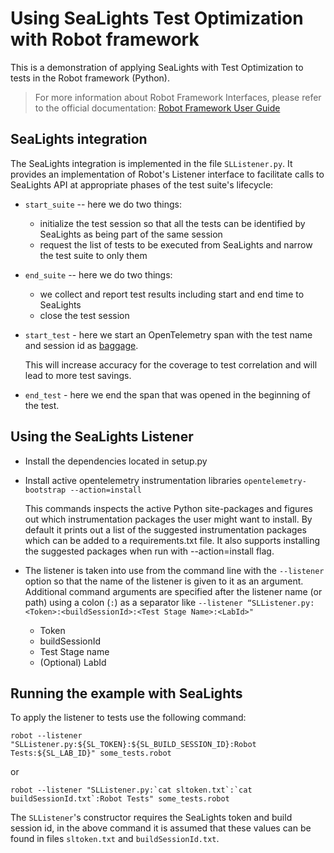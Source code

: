 # Using SeaLights Test Optimization with Robot framework

This is a demonstration of applying SeaLights with Test Optimization to tests in the Robot framework (Python).

>For more information about Robot Framework Interfaces, please refer to the official documentation: [Robot Framework User Guide](https://robotframework.org/robotframework/latest/RobotFrameworkUserGuide.html#listener-interface)

## SeaLights integration

The SeaLights integration is implemented in the file `SLListener.py`. It provides an implementation of Robot's
Listener interface to facilitate calls to SeaLights API at appropriate phases of the test suite's lifecycle:
- `start_suite` -- here we do two things:
  - initialize the test session so that all the tests can be identified by SeaLights as being part of the same session 
  - request the list of tests to be executed from SeaLights and narrow the test suite to only them
- `end_suite` -- here we do two things: 
  - we collect and report test results including start and end time to SeaLights
  - close the test session
- `start_test` - here we start an OpenTelemetry span with the test name and session id as [baggage](https://opentelemetry.io/docs/reference/specification/baggage/api/).
   
   This will increase accuracy for the coverage to test correlation and will lead to more test savings.
- `end_test` - here we end the span that was opened in the beginning of the test. 

## Using the SeaLights Listener 
* Install the dependencies located in setup.py


* Install active opentelemetry instrumentation libraries
  `opentelemetry-bootstrap --action=install`

  This commands inspects the active Python site-packages and figures out which instrumentation packages the user might want to install. By default it prints out a list of the suggested instrumentation packages which can be added to a requirements.txt file. It also supports installing the suggested packages when run with --action=install flag.


* The listener is taken into use from the command line with the `--listener` option so that the name of the listener is given to it as an argument. Additional command arguments are specified after the listener name (or path) using a colon (`:`) as a separator like `--listener “SLListener.py:<Token>:<buildSessionId>:<Test Stage Name>:<LabId>"`
  * Token
  * buildSessionId
  * Test Stage name
  * (Optional) LabId

## Running the example with SeaLights

To apply the listener to tests use the following command:
```
robot --listener "SLListener.py:${SL_TOKEN}:${SL_BUILD_SESSION_ID}:Robot Tests:${SL_LAB_ID}" some_tests.robot
```
or 
```
robot --listener "SLListener.py:`cat sltoken.txt`:`cat buildSessionId.txt`:Robot Tests" some_tests.robot
```

The `SLListener`'s constructor requires the SeaLights token and build session id, in the above command it is assumed
that these values can be found in files `sltoken.txt` and `buildSessionId.txt`.
